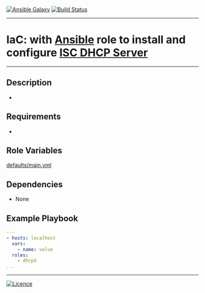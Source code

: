 [![Ansible Galaxy](https://img.shields.io/badge/Ansible%20Galaxy-Servidor%20DHCP-blue.svg)](https://galaxy.ansible.com/wluisaraujo/iac-ansible-dhcp-server) [![Build Status](https://travis-ci.org/wluisaraujo/ansible-role-dhcpd.svg?branch=master)](https://travis-ci.org/wluisaraujo/ansible-role-dhcpd)

---
# IaC: with [Ansible](https://www.ansible.com) role to install and configure [ISC DHCP Server](https://www.isc.org/downloads/dhcp/)
------------

Description
------------

 *

Requirements
------------

 *

Role Variables
--------------

[defaults/main.yml](defaults/main.yml)

Dependencies
------------

* None

Example Playbook
----------------
```yaml
---
- hosts: localhost
  vars:
    - name: value
  roles:
    - dhcpd
...
```

----------------
[![Licence](https://img.shields.io/badge/License-GPL%20v3-red.svg)](https://www.gnu.org/licenses/gpl-3.0.pt-br.html)